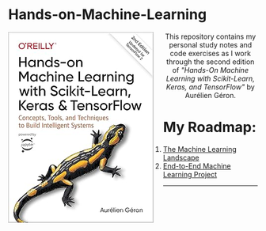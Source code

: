 # Hands-on-Machine-Learning

<div align="center">
  <img src="imgs/bookcover.jpg" alt="Hands-on-Machine-Learning cover" width="293" height="385" align="left" style="margin-right: 20px;"/>
  <p>
    This repository contains my personal study notes and code exercises as I work through the second edition of <em>"Hands-On Machine Learning with Scikit-Learn, Keras, and TensorFlow"</em> by Aurélien Géron.
  </p>
</div>

# My Roadmap:
1) [The Machine Learning Landscape](https://github.com/RafaelaAbrahao/Hands-on-Machine-Learning/blob/main/01-Machine-Learning-Landscape.ipynb)
2) [End-to-End Machine Learning Project](https://github.com/RafaelaAbrahao/Hands-on-Machine-Learning/blob/main/02-End-to-End-Machine-Learning-Project.ipynb)
---